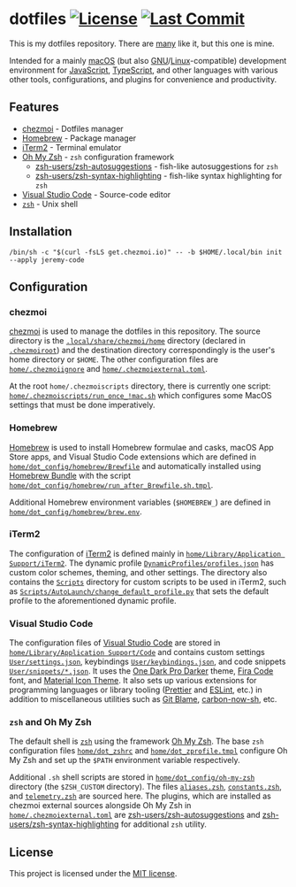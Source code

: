 # dotfiles [![License](https://img.shields.io/github/license/jeremy-code/dotfiles?logo=data:image/svg+xml;base64,PHN2ZyByb2xlPSJpbWciIHZpZXdCb3g9IjAgMCAzMiAzMiIgeG1sbnM9Imh0dHA6Ly93d3cudzMub3JnLzIwMDAvc3ZnIj48dGl0bGU+Q2VydGlmaWNhdGU8L3RpdGxlPjxwYXRoIGZpbGw9IiNmZmYiIGQ9Ik00IDZ2MTRhMiAyIDAgMCAwIDIgMmgxMnY2bDMtMiAzIDJ2LTZoNGEyIDIgMCAwIDAgMi0yVjZhMiAyIDAgMCAwLTItMkg2YTIgMiAwIDAgMC0yIDJabTIgMGg4djJINlptMCA0aDZ2Mkg2Wm0wIDRoOHYySDZabTEwIDZINnYtMmgxMFptOC02djRsLTMtMi0zIDJ2LTRsLTQtMiA0LTJWNmwzIDIgMy0ydjQuMmw0IDEuOFoiLz48L3N2Zz4K)](LICENSE) [![Last Commit](https://img.shields.io/github/last-commit/jeremy-code/dotfiles?logo=git&logoColor=%23fff)](https://github.com/jeremy-code/dotfiles/commit/main)

This is my dotfiles repository. There are [many](https://dotfiles.github.io) like it, but this one is mine.

Intended for a mainly [macOS](https://www.apple.com/macos) (but also [GNU](https://www.gnu.org)/[Linux](https://www.linux.org)-compatible) development environment for [JavaScript](https://ecma-international.org/publications-and-standards/standards/ecma-262/), [TypeScript](https://www.typescriptlang.org), and other languages with various other tools, configurations, and plugins for convenience and productivity.

## Features

- [chezmoi](https://www.chezmoi.io) - Dotfiles manager
- [Homebrew](https://brew.sh) - Package manager
- [iTerm2](https://iterm2.com) - Terminal emulator
- [Oh My Zsh](https://ohmyz.sh) - `zsh` configuration framework
  - [zsh-users/zsh-autosuggestions](https://github.com/zsh-users/zsh-autosuggestions) - fish-like autosuggestions for `zsh`
  - [zsh-users/zsh-syntax-highlighting](https://github.com/zsh-users/zsh-syntax-highlighting) - fish-like syntax highlighting for `zsh`
- [Visual Studio Code](https://code.visualstudio.com) - Source-code editor
- [`zsh`](https://www.zsh.org) - Unix shell

## Installation

```shell
/bin/sh -c "$(curl -fsLS get.chezmoi.io)" -- -b $HOME/.local/bin init --apply jeremy-code
```

## Configuration

### chezmoi

[chezmoi](https://www.chezmoi.io) is used to manage the dotfiles in this repository. The source directory is the [`.local/share/chezmoi/home`](home) directory (declared in [`.chezmoiroot`](.chezmoiroot)) and the destination directory correspondingly is the user's home directory or `$HOME`. The other configuration files are [`home/.chezmoiignore`](home/.chezmoiignore) and [`home/.chezmoiexternal.toml`](home/.chezmoiexternal.toml.tmpl).

At the root `home/.chezmoiscripts` directory, there is currently one script: [`home/.chezmoiscripts/run_once_!mac.sh`](home/.chezmoiscripts/run_once_!mac.sh) which configures some MacOS settings that must be done imperatively.

### Homebrew

[Homebrew](https://brew.sh) is used to install Homebrew formulae and casks, macOS App Store apps, and Visual Studio Code extensions which are defined in [`home/dot_config/homebrew/Brewfile`](home/dot_config/homebrew/Brewfile) and automatically installed using [Homebrew Bundle](https://github.com/Homebrew/homebrew-bundle) with the script [`home/dot_config/homebrew/run_after_Brewfile.sh.tmpl`](home/dot_config/homebrew/run_after_Brewfile.sh.tmpl).

Additional Homebrew environment variables (`$HOMEBREW_`) are defined in [`home/dot_config/homebrew/brew.env`](home/dot_config/homebrew/brew.env.tmpl).

### iTerm2

The configuration of [iTerm2](https://iterm2.com) is defined mainly in [`home/Library/Application Support/iTerm2`](<home/Library/Application Support/iTerm2>). The dynamic profile [`DynamicProfiles/profiles.json`](<home/Library/Application Support/iTerm2/DynamicProfiles/profiles.json>) has custom color schemes, theming, and other settings. The directory also contains the [`Scripts`](<home/Library/Application Support/iTerm2/Scripts>) directory for custom scripts to be used in iTerm2, such as [`Scripts/AutoLaunch/change_default_profile.py`](<home/Library/Application Support/iTerm2/Scripts/AutoLaunch/change_default_profile.py>) that sets the default profile to the aforementioned dynamic profile.

### Visual Studio Code

The configuration files of [Visual Studio Code](https://code.visualstudio.com) are stored in [`home/Library/Application Support/Code`](<home/Library/Application Support/Code>) and contains custom settings [`User/settings.json`](<home/Library/Application Support/Code/User/settings.json>), keybindings [`User/keybindings.json`](<home/Library/Application Support/Code/User/keybindings.json>), and code snippets [`User/snippets/*.json`](<home/Library/Application Support/Code/User/snippets>). It uses the [One Dark Pro Darker](https://marketplace.visualstudio.com/items?itemName=zhuangtongfa.Material-theme) theme, [Fira Code](https://github.com/tonsky/FiraCode) font, and [Material Icon Theme](https://marketplace.visualstudio.com/items?itemName=PKief.material-icon-theme). It also sets up various extensions for programming languages or library tooling ([Prettier](https://prettier.io) and [ESLint](https://eslint.org), etc.) in addition to miscellaneous utilities such as [Git Blame](https://marketplace.visualstudio.com/items?itemName=waderyan.gitblame), [carbon-now-sh](https://marketplace.visualstudio.com/items?itemName=ericadamski.carbon-now-sh), etc.

### `zsh` and Oh My Zsh

The default shell is [`zsh`](https://www.zsh.org) using the framework [Oh My Zsh](https://ohmyz.sh). The base `zsh` configuration files [`home/dot_zshrc`](home/dot_zshrc) and [`home/dot_zprofile.tmpl`](home/dot_zprofile.tmpl) configure Oh My Zsh and set up the `$PATH` environment variable respectively.

Additional `.sh` shell scripts are stored in [`home/dot_config/oh-my-zsh`](home/dot_config/oh-my-zsh) directory (the `$ZSH_CUSTOM` directory). The files [`aliases.zsh`](home/dot_config/oh-my-zsh/aliases.zsh), [`constants.zsh`](home/dot_config/oh-my-zsh/constants.zsh), and [`telemetry.zsh`](home/dot_config/oh-my-zsh/telemetry.zsh) are sourced here. The plugins, which are installed as chezmoi external sources alongside Oh My Zsh in [`home/.chezmoiexternal.toml`](home/.chezmoiexternal.toml.tmpl) are [zsh-users/zsh-autosuggestions](https://github.com/zsh-users/zsh-autosuggestions) and [zsh-users/zsh-syntax-highlighting](https://github.com/zsh-users/zsh-syntax-highlighting) for additional `zsh` utility.

## License

This project is licensed under the [MIT license](LICENSE).

